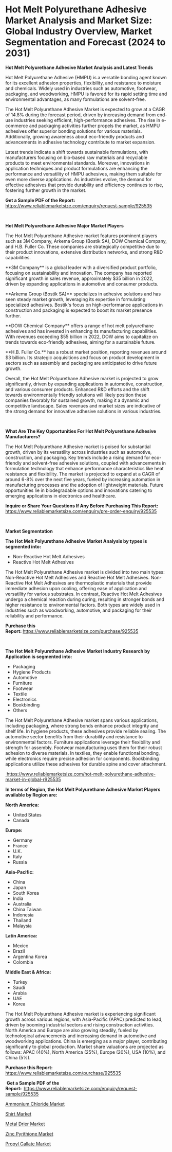 <p><h1>Hot Melt Polyurethane Adhesive Market Analysis and Market Size: Global Industry Overview, Market Segmentation and Forecast (2024 to 2031)</h1></p><p><strong>Hot Melt Polyurethane Adhesive Market Analysis and Latest Trends</strong></p>
<p><p>Hot Melt Polyurethane Adhesive (HMPU) is a versatile bonding agent known for its excellent adhesion properties, flexibility, and resistance to moisture and chemicals. Widely used in industries such as automotive, footwear, packaging, and woodworking, HMPU is favored for its rapid setting time and environmental advantages, as many formulations are solvent-free.</p><p>The Hot Melt Polyurethane Adhesive Market is expected to grow at a CAGR of 14.8% during the forecast period, driven by increasing demand from end-use industries seeking efficient, high-performance adhesives. The rise in e-commerce and packaging activities further propels the market, as HMPU adhesives offer superior bonding solutions for various materials. Additionally, growing awareness about eco-friendly products and advancements in adhesive technology contribute to market expansion.</p><p>Latest trends indicate a shift towards sustainable formulations, with manufacturers focusing on bio-based raw materials and recyclable products to meet environmental standards. Moreover, innovations in application techniques and product formulations are enhancing the performance and versatility of HMPU adhesives, making them suitable for even more diverse applications. As industries evolve, the demand for effective adhesives that provide durability and efficiency continues to rise, fostering further growth in the market.</p></p>
<p><strong>Get a Sample PDF of the Report:&nbsp;</strong> <a href="https://www.reliablemarketsize.com/enquiry/request-sample/925535?utm_campaign=1845&utm_medium=2&utm_source=Github&utm_content=ia&utm_term=12122024&utm_id=hot-melt-polyurethane-adhesive">https://www.reliablemarketsize.com/enquiry/request-sample/925535</a></p>
<p>&nbsp;</p>
<p><strong>Hot Melt Polyurethane Adhesive Major Market Players</strong></p>
<p><p>The Hot Melt Polyurethane Adhesive market features prominent players such as 3M Company, Arkema Group (Bostik SA), DOW Chemical Company, and H.B. Fuller Co. These companies are strategically competitive due to their product innovations, extensive distribution networks, and strong R&D capabilities.</p><p>**3M Company** is a global leader with a diversified product portfolio, focusing on sustainability and innovation. The company has reported significant growth in sales revenue, approximately $35 billion in 2022, driven by expanding applications in automotive and consumer products.</p><p>**Arkema Group (Bostik SA)** specializes in adhesive solutions and has seen steady market growth, leveraging its expertise in formulating specialized adhesives. Bostik's focus on high-performance applications in construction and packaging is expected to boost its market presence further.</p><p>**DOW Chemical Company** offers a range of hot melt polyurethane adhesives and has invested in enhancing its manufacturing capabilities. With revenues exceeding $55 billion in 2022, DOW aims to capitalize on trends towards eco-friendly adhesives, aiming for a sustainable future.</p><p>**H.B. Fuller Co.** has a robust market position, reporting revenues around $3 billion. Its strategic acquisitions and focus on product development in sectors such as assembly and packaging are anticipated to drive future growth.</p><p>Overall, the Hot Melt Polyurethane Adhesive market is projected to grow significantly, driven by expanding applications in automotive, construction, and various consumer products. Enhanced R&D efforts and the shift towards environmentally friendly solutions will likely position these companies favorably for sustained growth, making it a dynamic and competitive landscape. Sales revenues and market sizes are indicative of the strong demand for innovative adhesive solutions in various industries.</p></p>
<p>&nbsp;</p>
<p><strong>What Are The Key Opportunities For Hot Melt Polyurethane Adhesive Manufacturers?</strong></p>
<p><p>The Hot Melt Polyurethane Adhesive market is poised for substantial growth, driven by its versatility across industries such as automotive, construction, and packaging. Key trends include a rising demand for eco-friendly and solvent-free adhesive solutions, coupled with advancements in formulation technology that enhance performance characteristics like heat resistance and flexibility. The market is projected to expand at a CAGR of around 6-8% over the next five years, fueled by increasing automation in manufacturing processes and the adoption of lightweight materials. Future opportunities lie in biodegradable options and innovations catering to emerging applications in electronics and healthcare.</p></p>
<p><strong>Inquire or Share Your Questions If Any Before Purchasing This Report:</strong> <a href="https://www.reliablemarketsize.com/enquiry/pre-order-enquiry/925535?utm_campaign=1845&utm_medium=2&utm_source=Github&utm_content=ia&utm_term=12122024&utm_id=hot-melt-polyurethane-adhesive">https://www.reliablemarketsize.com/enquiry/pre-order-enquiry/925535</a></p>
<p>&nbsp;</p>
<p><strong>Market Segmentation</strong></p>
<p><strong>The Hot Melt Polyurethane Adhesive Market Analysis by types is segmented into:</strong></p>
<p><ul><li>Non-Reactive Hot Melt Adhesives</li><li>Reactive Hot Melt Adhesives</li></ul></p>
<p><p>The Hot Melt Polyurethane Adhesive market is divided into two main types: Non-Reactive Hot Melt Adhesives and Reactive Hot Melt Adhesives. Non-Reactive Hot Melt Adhesives are thermoplastic materials that provide immediate adhesion upon cooling, offering ease of application and versatility for various substrates. In contrast, Reactive Hot Melt Adhesives undergo a chemical reaction during curing, resulting in stronger bonds and higher resistance to environmental factors. Both types are widely used in industries such as woodworking, automotive, and packaging for their reliability and performance.</p></p>
<p><strong>Purchase this Report:&nbsp;</strong><a href="https://www.reliablemarketsize.com/purchase/925535?utm_campaign=1845&utm_medium=2&utm_source=Github&utm_content=ia&utm_term=12122024&utm_id=hot-melt-polyurethane-adhesive">https://www.reliablemarketsize.com/purchase/925535</a></p>
<p>&nbsp;</p>
<p><strong>The Hot Melt Polyurethane Adhesive Market Industry Research by Application is segmented into:</strong></p>
<p><ul><li>Packaging</li><li>Hygiene Products</li><li>Automotive</li><li>Furniture</li><li>Footwear</li><li>Textile</li><li>Electronics</li><li>Bookbinding</li><li>Others</li></ul></p>
<p><p>The Hot Melt Polyurethane Adhesive market spans various applications, including packaging, where strong bonds enhance product integrity and shelf life. In hygiene products, these adhesives provide reliable sealing. The automotive sector benefits from their durability and resistance to environmental factors. Furniture applications leverage their flexibility and strength for assembly. Footwear manufacturing uses them for their robust adhesion to diverse materials. In textiles, they enable functional bonding, while electronics require precise adhesion for components. Bookbinding applications utilize these adhesives for durable spine and cover attachment.</p></p>
<p><a href="https://www.reliablemarketsize.com/hot-melt-polyurethane-adhesive-market-in-global-r925535?utm_campaign=1845&utm_medium=2&utm_source=Github&utm_content=ia&utm_term=12122024&utm_id=hot-melt-polyurethane-adhesive">&nbsp;https://www.reliablemarketsize.com/hot-melt-polyurethane-adhesive-market-in-global-r925535</a></p>
<p><strong>In terms of Region, the Hot Melt Polyurethane Adhesive Market Players available by Region are:</strong></p>
<p>
    <p> <strong> North America: </strong>
        <ul>
            <li>United States</li>
            <li>Canada</li>
        </ul>
        </p> 
    <p> <strong> Europe: </strong>
        <ul>
            <li>Germany</li>
            <li>France</li>
            <li>U.K.</li>
            <li>Italy</li>
            <li>Russia</li>
        </ul>
        </p> 
    <p> <strong> Asia-Pacific: </strong>
        <ul>
            <li>China</li>
            <li>Japan</li>
            <li>South Korea</li>
            <li>India</li>
            <li>Australia</li>
            <li>China Taiwan</li>
            <li>Indonesia</li>
            <li>Thailand</li>
            <li>Malaysia</li>
        </ul>
        </p> 
    <p> <strong> Latin America: </strong>
        <ul>
            <li>Mexico</li>
            <li>Brazil</li>
            <li>Argentina Korea</li>
            <li>Colombia</li>
        </ul>
        </p> 
    <p> <strong> Middle East & Africa: </strong>
        <ul>
            <li>Turkey</li>
            <li>Saudi</li>
            <li>Arabia</li>
            <li>UAE</li>
            <li>Korea</li>
        </ul>
    </p>
    </p>
<p><p>The Hot Melt Polyurethane Adhesive market is experiencing significant growth across various regions, with Asia-Pacific (APAC) predicted to lead, driven by booming industrial sectors and rising construction activities. North America and Europe are also growing steadily, fueled by technological advancements and increasing demand in automotive and woodworking applications. China is emerging as a major player, contributing significantly to global production. Market share valuations are projected as follows: APAC (40%), North America (25%), Europe (20%), USA (10%), and China (5%).</p></p>
<p><strong>Purchase this Report: </strong><a href="https://www.reliablemarketsize.com/purchase/925535?utm_campaign=1845&utm_medium=2&utm_source=Github&utm_content=ia&utm_term=12122024&utm_id=hot-melt-polyurethane-adhesive">https://www.reliablemarketsize.com/purchase/925535</a></p>
<p>&nbsp;<strong>Get a Sample PDF of the Report:&nbsp;&nbsp;</strong><a href="https://www.reliablemarketsize.com/enquiry/request-sample/925535?utm_campaign=1845&utm_medium=2&utm_source=Github&utm_content=ia&utm_term=12122024&utm_id=hot-melt-polyurethane-adhesive">https://www.reliablemarketsize.com/enquiry/request-sample/925535</a></p>
<p><strong></strong></p>
<p><p><a href="https://www.linkedin.com/pulse/ammonium-chloride-market-growth-study-offers-detailed-k0czc?utm_campaign=1845&utm_medium=2&utm_source=Github&utm_content=ia&utm_term=12122024&utm_id=hot-melt-polyurethane-adhesive">Ammonium Chloride Market</a></p><p><a href="https://www.linkedin.com/pulse/close-examination-shirt-market-size-scopeprojected-at91-cagrfrom-q43ac?utm_campaign=1845&utm_medium=2&utm_source=Github&utm_content=ia&utm_term=12122024&utm_id=hot-melt-polyurethane-adhesive">Shirt Market</a></p><p><a href="https://www.linkedin.com/pulse/technology-functions-growth-metal-drier-market-analysis-rlsdc?utm_campaign=1845&utm_medium=2&utm_source=Github&utm_content=ia&utm_term=12122024&utm_id=hot-melt-polyurethane-adhesive">Metal Drier Market</a></p><p><a href="https://www.linkedin.com/pulse/p-factrackr-ho6he?utm_campaign=1845&utm_medium=2&utm_source=Github&utm_content=ia&utm_term=12122024&utm_id=hot-melt-polyurethane-adhesive">Zinc Pyrithione Market</a></p><p><a href="https://www.linkedin.com/pulse/global-propyl-gallate-market-overview-2024-2031-key-growth-drivers-4cbac?utm_campaign=1845&utm_medium=2&utm_source=Github&utm_content=ia&utm_term=12122024&utm_id=hot-melt-polyurethane-adhesive">Propyl Gallate Market</a></p></p>